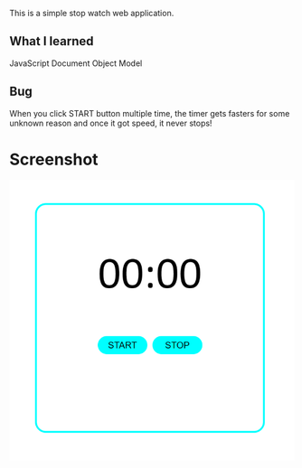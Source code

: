 This is a simple stop watch web application.
## What I learned

JavaScript
Document Object Model

## Bug

When you click START button multiple time, the timer gets fasters for some unknown reason and once it got speed, it never stops!

# Screenshot

![](output.png)
